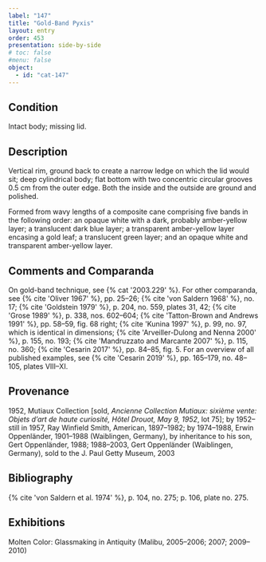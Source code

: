 ```yaml
---
label: "147"
title: "Gold-Band Pyxis"
layout: entry
order: 453
presentation: side-by-side
# toc: false
#menu: false 
object:
  - id: "cat-147"
---
```


## Condition

Intact body; missing lid.

## Description

Vertical rim, ground back to create a narrow ledge on which the lid would sit; deep cylindrical body; flat bottom with two concentric circular grooves 0.5 cm from the outer edge. Both the inside and the outside are ground and polished.

Formed from wavy lengths of a composite cane comprising five bands in the following order: an opaque white with a dark, probably amber-yellow layer; a translucent dark blue layer; a transparent amber-yellow layer encasing a gold leaf; a translucent green layer; and an opaque white and transparent amber-yellow layer.

## Comments and Comparanda

On gold-band technique, see {% cat '2003.229' %}. For other comparanda, see {% cite 'Oliver 1967' %}, pp. 25–26; {% cite 'von Saldern 1968' %}, no. 17; {% cite 'Goldstein 1979' %}, p. 204, no. 559, plates 31, 42; {% cite 'Grose 1989' %}, p. 338, nos. 602–604; {% cite 'Tatton-Brown and Andrews 1991' %}, pp. 58–59, fig. 68 right; {% cite 'Kunina 1997' %}, p. 99, no. 97, which is identical in dimensions; {% cite 'Arveiller-Dulong and Nenna 2000' %}, p. 155, no. 193; {% cite 'Mandruzzato and Marcante 2007' %}, p. 115, no. 360; {% cite 'Cesarin 2017' %}, pp. 84–85, fig. 5. For an overview of all published examples, see {% cite 'Cesarin 2019' %}, pp. 165–179, no. 48–105, plates VIII–XI.

## Provenance

1952, Mutiaux Collection [sold, *Ancienne Collection Mutiaux: sixième vente: Objets d’art de haute curiosité, Hôtel Drouot, May 9, 1952*, lot 75]; by 1952–still in 1957, Ray Winfield Smith, American, 1897–1982; by 1974–1988, Erwin Oppenländer, 1901–1988 (Waiblingen, Germany), by inheritance to his son, Gert Oppenländer, 1988; 1988–2003, Gert Oppenländer (Waiblingen, Germany), sold to the J. Paul Getty Museum, 2003

## Bibliography

{% cite 'von Saldern et al. 1974' %}, p. 104, no. 275; p. 106, plate no. 275.

## Exhibitions

Molten Color: Glassmaking in Antiquity (Malibu, 2005–2006; 2007; 2009–2010)